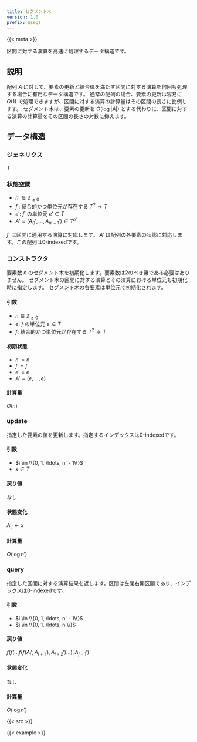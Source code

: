 ```yaml
---
title: セグメント木
version: 1.0
prefix: $segt
---
```


{{< meta >}}

区間に対する演算を高速に処理するデータ構造です。

## 説明
配列 $A$ に対して、要素の更新と結合律を満たす区間に対する演算を何回も処理する場合に有用なデータ構造です。
通常の配列の場合、要素の更新は容易に $O(1)$ で処理できますが、区間に対する演算の計算量はその区間の長さに比例します。
セグメント木は、要素の更新を $O(\log |A|)$ とする代わりに、区間に対する演算の計算量をその区間の長さの対数に抑えます。

## データ構造

### ジェネリクス
$T$

### 状態空間
- $n' \in \mathbb{Z}_{\geq 0}$
- $f'$: 結合的かつ単位元が存在する $T^2 \rightarrow T$
- $e'$: $f'$ の単位元 $e' \in T$
- $A' = (A_{0}', \ldots, A_{n' - 1}') \in T^{n'}$

$f'$ は区間に適用する演算に対応します。
$A'$ は配列の各要素の状態に対応します。この配列は0-indexedです。

### コンストラクタ
要素数 $n$ のセグメント木を初期化します。要素数は2のべき乗である必要はありません。
セグメント木の区間に対する演算とその演算における単位元も初期化時に指定します。
セグメント木の各要素は単位元で初期化されます。

#### 引数
- $n \in \mathbb{Z}_{\geq 0}$
- $e$: $f$ の単位元 $e \in T$
- $f$: 結合的かつ単位元が存在する $T^2 \rightarrow T$

#### 初期状態
- $n' = n$
- $f' = f$
- $e' = e$
- $A' = (e, \ldots, e)$

#### 計算量
$O(n)$

### update
指定した要素の値を更新します。指定するインデックスは0-indexedです。

#### 引数
- $i \in \\{0, 1, \ldots, n' - 1\\}$
- $x \in T$

#### 戻り値
なし

#### 状態変化
$A'_{i} \leftarrow x$

#### 計算量
$O(\log{n'})$

### query
指定した区間に対する演算結果を返します。区間は左閉右開区間であり、インデックスは0-indexedです。

#### 引数
- $i \in \\{0, 1, \ldots, n' - 1\\}$
- $j \in \\{0, 1, \ldots, n'\\}$

#### 戻り値
$f(f( \ldots f(f(A_{i}', A_{i + 1}'), A_{i + 2}') \ldots), A_{j - 1}')$

#### 状態変化
なし

#### 計算量
$O(\log{n'})$

{{< src >}}

{{< example >}}
